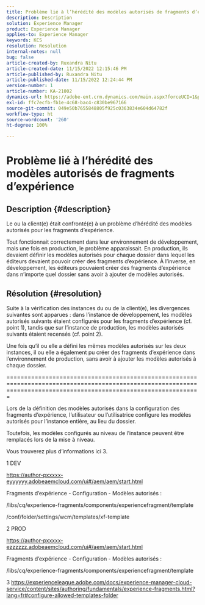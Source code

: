 ```yaml
---
title: Problème lié à l’hérédité des modèles autorisés de fragments d’expérience
description: Description
solution: Experience Manager
product: Experience Manager
applies-to: Experience Manager
keywords: KCS
resolution: Resolution
internal-notes: null
bug: false
article-created-by: Ruxandra Nitu
article-created-date: 11/15/2022 12:15:46 PM
article-published-by: Ruxandra Nitu
article-published-date: 11/15/2022 12:24:44 PM
version-number: 1
article-number: KA-21002
dynamics-url: https://adobe-ent.crm.dynamics.com/main.aspx?forceUCI=1&pagetype=entityrecord&etn=knowledgearticle&id=4220bf37-df64-ed11-9561-6045bd006079
exl-id: ffc7ecfb-fb1e-4c68-bac4-c830be967166
source-git-commit: 049e50b7655848805f925c0363834e604d64782f
workflow-type: ht
source-wordcount: '260'
ht-degree: 100%

---
```


# Problème lié à l’hérédité des modèles autorisés de fragments d’expérience

## Description {#description}


Le ou la client(e) était confronté(e) à un problème d’hérédité des modèles autorisés pour les fragments d’expérience.

Tout fonctionnait correctement dans leur environnement de développement, mais une fois en production, le problème apparaissait.
En production, ils devaient définir les modèles autorisés pour chaque dossier dans lequel les éditeurs devaient pouvoir créer des fragments d’expérience. À l’inverse, en développement, les éditeurs pouvaient créer des fragments d’expérience dans n’importe quel dossier sans avoir à ajouter de modèles autorisés.


## Résolution {#resolution}


Suite à la vérification des instances du ou de la client(e), les divergences suivantes sont apparues : dans l’instance de développement, les modèles autorisés suivants étaient configurés pour les fragments d’expérience (cf. point 1), tandis que sur l’instance de production, les modèles autorisés suivants étaient recensés (cf. point 2).

Une fois qu’il ou elle a défini les mêmes modèles autorisés sur les deux instances, il ou elle a également pu créer des fragments d’expérience dans l’environnement de production, sans avoir à ajouter les modèles autorisés à chaque dossier.

===================================================================================================================================================================



Lors de la définition des modèles autorisés dans la configuration des fragments d’expérience, l’utilisateur ou l’utilisatrice configure les modèles autorisés pour l’instance entière, au lieu du dossier.

Toutefois, les modèles configurés au niveau de l’instance peuvent être remplacés lors de la mise à niveau.

Vous trouverez plus d’informations ici 3.



1 DEV

https://author-pxxxxx-eyyyyyy.adobeaemcloud.com/ui#/aem/aem/start.html

Fragments d’expérience - Configuration - Modèles autorisés :

/libs/cq/experience-fragments/components/experiencefragment/template

/conf/folder/settings/wcm/templates/xf-template


2 PROD

https://author-pxxxxx-ezzzzzz.adobeaemcloud.com/ui#/aem/aem/start.html

Fragments d’expérience - Configuration - Modèles autorisés :

/libs/cq/experience-fragments/components/experiencefragment/template



3 https://experienceleague.adobe.com/docs/experience-manager-cloud-service/content/sites/authoring/fundamentals/experience-fragments.html?lang=fr#configure-allowed-templates-folder
